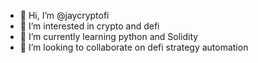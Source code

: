 - 👋 Hi, I’m @jaycryptofi
- 👀 I’m interested in crypto and defi
- 🌱 I’m currently learning python and Solidity
- 💞️ I’m looking to collaborate on defi strategy automation
<!---
jaycryptofi/jaycryptofi is a ✨ special ✨ repository because its `README.md` (this file) appears on your GitHub profile.
You can click the Preview link to take a look at your changes.
--->

